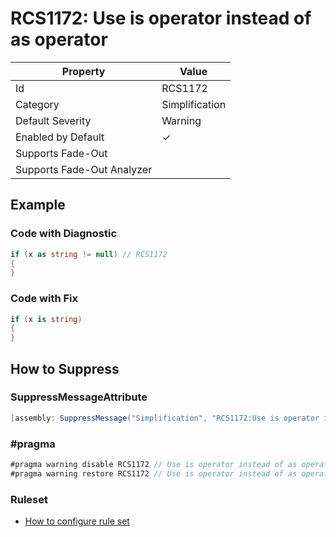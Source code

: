 # RCS1172: Use is operator instead of as operator

| Property | Value |
| -------- | ----- |
| Id | RCS1172 |
| Category | Simplification |
| Default Severity | Warning |
| Enabled by Default | &#x2713; |
| Supports Fade\-Out |  |
| Supports Fade\-Out Analyzer |  |

## Example

### Code with Diagnostic

```csharp
if (x as string != null) // RCS1172
{
}
```

### Code with Fix

```csharp
if (x is string)
{
}
```

## How to Suppress

### SuppressMessageAttribute

```csharp
[assembly: SuppressMessage("Simplification", "RCS1172:Use is operator instead of as operator.", Justification = "<Pending>")]
```

### \#pragma

```csharp
#pragma warning disable RCS1172 // Use is operator instead of as operator.
#pragma warning restore RCS1172 // Use is operator instead of as operator.
```

### Ruleset

* [How to configure rule set](../HowToConfigureAnalyzers.md)
